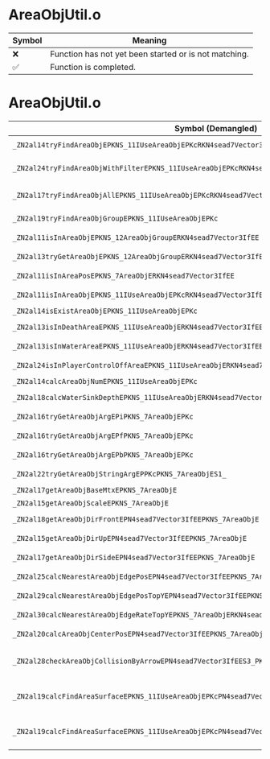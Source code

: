 # AreaObjUtil.o
| Symbol | Meaning 
| ------------- | ------------- 
| :x: | Function has not yet been started or is not matching. 
| :white_check_mark: | Function is completed. 


# AreaObjUtil.o
| Symbol (Demangled) | Symbol (Mangled) | Decompiled? |
| ------------- |  ------------- | ------------- |
| `_ZN2al14tryFindAreaObjEPKNS_11IUseAreaObjEPKcRKN4sead7Vector3IfEE` | `al::tryFindAreaObj(al::IUseAreaObj const*,char const*,sead::Vector3<float> const&)` | :white_check_mark: |
| `_ZN2al24tryFindAreaObjWithFilterEPKNS_11IUseAreaObjEPKcRKN4sead7Vector3IfEEPNS_17AreaObjFilterBaseE` | `al::tryFindAreaObjWithFilter(al::IUseAreaObj const*,char const*,sead::Vector3<float> const&,al::AreaObjFilterBase *)` | :white_check_mark: |
| `_ZN2al17tryFindAreaObjAllEPKNS_11IUseAreaObjEPKcRKN4sead7Vector3IfEEPNS_19AreaObjFindCallBackE` | `al::tryFindAreaObjAll(al::IUseAreaObj const*,char const*,sead::Vector3<float> const&,al::AreaObjFindCallBack *)` | :white_check_mark: |
| `_ZN2al19tryFindAreaObjGroupEPKNS_11IUseAreaObjEPKc` | `al::tryFindAreaObjGroup(al::IUseAreaObj const*,char const*)` | :white_check_mark: |
| `_ZN2al11isInAreaObjEPKNS_12AreaObjGroupERKN4sead7Vector3IfEE` | `al::isInAreaObj(al::AreaObjGroup const*,sead::Vector3<float> const&)` | :white_check_mark: |
| `_ZN2al13tryGetAreaObjEPKNS_12AreaObjGroupERKN4sead7Vector3IfEE` | `al::tryGetAreaObj(al::AreaObjGroup const*,sead::Vector3<float> const&)` | :white_check_mark: |
| `_ZN2al11isInAreaPosEPKNS_7AreaObjERKN4sead7Vector3IfEE` | `al::isInAreaPos(al::AreaObj const*,sead::Vector3<float> const&)` | :white_check_mark: |
| `_ZN2al11isInAreaObjEPKNS_11IUseAreaObjEPKcRKN4sead7Vector3IfEE` | `al::isInAreaObj(al::IUseAreaObj const*,char const*,sead::Vector3<float> const&)` | :white_check_mark: |
| `_ZN2al14isExistAreaObjEPKNS_11IUseAreaObjEPKc` | `al::isExistAreaObj(al::IUseAreaObj const*,char const*)` | :white_check_mark: |
| `_ZN2al13isInDeathAreaEPKNS_11IUseAreaObjERKN4sead7Vector3IfEE` | `al::isInDeathArea(al::IUseAreaObj const*,sead::Vector3<float> const&)` | :white_check_mark: |
| `_ZN2al13isInWaterAreaEPKNS_11IUseAreaObjERKN4sead7Vector3IfEE` | `al::isInWaterArea(al::IUseAreaObj const*,sead::Vector3<float> const&)` | :white_check_mark: |
| `_ZN2al24isInPlayerControlOffAreaEPKNS_11IUseAreaObjERKN4sead7Vector3IfEE` | `al::isInPlayerControlOffArea(al::IUseAreaObj const*,sead::Vector3<float> const&)` | :white_check_mark: |
| `_ZN2al14calcAreaObjNumEPKNS_11IUseAreaObjEPKc` | `al::calcAreaObjNum(al::IUseAreaObj const*,char const*)` | :white_check_mark: |
| `_ZN2al18calcWaterSinkDepthEPKNS_11IUseAreaObjERKN4sead7Vector3IfEE` | `al::calcWaterSinkDepth(al::IUseAreaObj const*,sead::Vector3<float> const&)` | :white_check_mark: |
| `_ZN2al16tryGetAreaObjArgEPiPKNS_7AreaObjEPKc` | `al::tryGetAreaObjArg(int *,al::AreaObj const*,char const*)` | :white_check_mark: |
| `_ZN2al16tryGetAreaObjArgEPfPKNS_7AreaObjEPKc` | `al::tryGetAreaObjArg(float *,al::AreaObj const*,char const*)` | :white_check_mark: |
| `_ZN2al16tryGetAreaObjArgEPbPKNS_7AreaObjEPKc` | `al::tryGetAreaObjArg(bool *,al::AreaObj const*,char const*)` | :white_check_mark: |
| `_ZN2al22tryGetAreaObjStringArgEPPKcPKNS_7AreaObjES1_` | `al::tryGetAreaObjStringArg(char const**,al::AreaObj const*,char const*)` | :white_check_mark: |
| `_ZN2al17getAreaObjBaseMtxEPKNS_7AreaObjE` | `al::getAreaObjBaseMtx(al::AreaObj const*)` | :white_check_mark: |
| `_ZN2al15getAreaObjScaleEPKNS_7AreaObjE` | `al::getAreaObjScale(al::AreaObj const*)` | :white_check_mark: |
| `_ZN2al18getAreaObjDirFrontEPN4sead7Vector3IfEEPKNS_7AreaObjE` | `al::getAreaObjDirFront(sead::Vector3<float> *,al::AreaObj const*)` | :white_check_mark: |
| `_ZN2al15getAreaObjDirUpEPN4sead7Vector3IfEEPKNS_7AreaObjE` | `al::getAreaObjDirUp(sead::Vector3<float> *,al::AreaObj const*)` | :white_check_mark: |
| `_ZN2al17getAreaObjDirSideEPN4sead7Vector3IfEEPKNS_7AreaObjE` | `al::getAreaObjDirSide(sead::Vector3<float> *,al::AreaObj const*)` | :white_check_mark: |
| `_ZN2al25calcNearestAreaObjEdgePosEPN4sead7Vector3IfEEPKNS_7AreaObjERKS2_` | `al::calcNearestAreaObjEdgePos(sead::Vector3<float> *,al::AreaObj const*,sead::Vector3<float> const&)` | :white_check_mark: |
| `_ZN2al29calcNearestAreaObjEdgePosTopYEPN4sead7Vector3IfEEPKNS_7AreaObjERKS2_` | `al::calcNearestAreaObjEdgePosTopY(sead::Vector3<float> *,al::AreaObj const*,sead::Vector3<float> const&)` | :white_check_mark: |
| `_ZN2al30calcNearestAreaObjEdgeRateTopYEPKNS_7AreaObjERKN4sead7Vector3IfEE` | `al::calcNearestAreaObjEdgeRateTopY(al::AreaObj const*,sead::Vector3<float> const&)` | :white_check_mark: |
| `_ZN2al20calcAreaObjCenterPosEPN4sead7Vector3IfEEPKNS_7AreaObjE` | `al::calcAreaObjCenterPos(sead::Vector3<float> *,al::AreaObj const*)` | :white_check_mark: |
| `_ZN2al28checkAreaObjCollisionByArrowEPN4sead7Vector3IfEES3_PKNS_7AreaObjERKS2_S8_` | `al::checkAreaObjCollisionByArrow(sead::Vector3<float> *,sead::Vector3<float> *,al::AreaObj const*,sead::Vector3<float> const&,sead::Vector3<float> const&)` | :white_check_mark: |
| `_ZN2al19calcFindAreaSurfaceEPKNS_11IUseAreaObjEPKcPN4sead7Vector3IfEES8_RKS7_SA_` | `al::calcFindAreaSurface(al::IUseAreaObj const*,char const*,sead::Vector3<float> *,sead::Vector3<float> *,sead::Vector3<float> const&,sead::Vector3<float> const&)` | :white_check_mark: |
| `_ZN2al19calcFindAreaSurfaceEPKNS_11IUseAreaObjEPKcPN4sead7Vector3IfEES8_RKS7_SA_f` | `al::calcFindAreaSurface(al::IUseAreaObj const*,char const*,sead::Vector3<float> *,sead::Vector3<float> *,sead::Vector3<float> const&,sead::Vector3<float> const&,float)` | :white_check_mark: |
